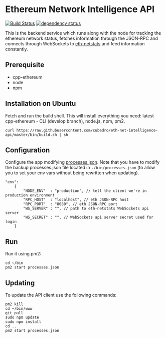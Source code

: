 Ethereum Network Intelligence API
============
[![Build Status][travis-image]][travis-url] [![dependency status][dep-image]][dep-url]

This is the backend service which runs along with the node for tracking the ethereum network status, fetches information through the JSON-RPC and connects through WebSockets to [eth-netstats](https://github.com/cubedro/eth-netstats) and feed information constantly.

## Prerequisite
* cpp-ethereum
* node
* npm


## Installation on Ubuntu

Fetch and run the build shell. This will install everything you need: latest cpp-ethereum - CLI (develop branch), node.js, npm, pm2.

```
curl https://raw.githubusercontent.com/cubedro/eth-net-intelligence-api/master/bin/build.sh | sh
```

## Configuration

Configure the app modifying [processes.json](/eth-net-intelligence-api/blob/master/processes.json). Note that you have to modify the backup processes.json file located in `./bin/processes.json` (to allow you to set your env vars without being rewritten when updating).

```
"env":
	{
		"NODE_ENV"	: "production", // tell the client we're in production environment
		"RPC_HOST"	: "localhost", // eth JSON-RPC host
		"RPC_PORT"	: "8080", // eth JSON-RPC port
		"WS_SERVER"	: "", // path to eth-netstats WebSockets api server
		"WS_SECRET"	: "", // WebSockets api server secret used for login
	}
```

## Run

Run it using pm2:

```
cd ~/bin
pm2 start processes.json
```

## Updating

To update the API client use the following commands:

```
pm2 kill
cd ~/bin/www
git pull
sudo npm update
sudo npm install
cd ..
pm2 start processes.json
```

[travis-image]: https://travis-ci.org/cubedro/eth-net-intelligence-api.svg
[travis-url]: https://travis-ci.org/cubedro/eth-net-intelligence-api
[dep-image]: https://david-dm.org/cubedro/eth-net-intelligence-api.svg
[dep-url]: https://david-dm.org/cubedro/eth-net-intelligence-api